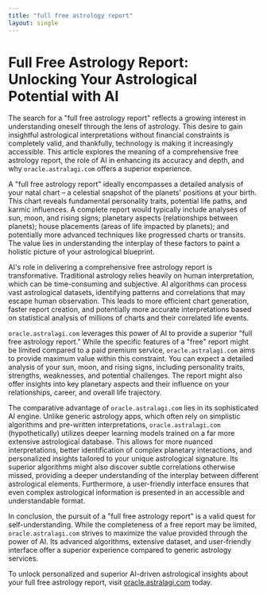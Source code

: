 ```yaml
---
title: "full free astrology report"
layout: single
---
```


# Full Free Astrology Report: Unlocking Your Astrological Potential with AI

The search for a "full free astrology report" reflects a growing interest in understanding oneself through the lens of astrology.  This desire to gain insightful astrological interpretations without financial constraints is completely valid, and thankfully, technology is making it increasingly accessible.  This article explores the meaning of a comprehensive free astrology report, the role of AI in enhancing its accuracy and depth, and why `oracle.astralagi.com` offers a superior experience.

A "full free astrology report" ideally encompasses a detailed analysis of your natal chart – a celestial snapshot of the planets' positions at your birth. This chart reveals fundamental personality traits, potential life paths, and karmic influences.  A complete report would typically include analyses of sun, moon, and rising signs; planetary aspects (relationships between planets); house placements (areas of life impacted by planets); and potentially more advanced techniques like progressed charts or transits.  The value lies in understanding the interplay of these factors to paint a holistic picture of your astrological blueprint.

AI's role in delivering a comprehensive free astrology report is transformative.  Traditional astrology relies heavily on human interpretation, which can be time-consuming and subjective.  AI algorithms can process vast astrological datasets, identifying patterns and correlations that may escape human observation.  This leads to more efficient chart generation, faster report creation, and potentially more accurate interpretations based on statistical analysis of millions of charts and their correlated life events.

`oracle.astralagi.com` leverages this power of AI to provide a superior "full free astrology report."  While the specific features of a "free" report might be limited compared to a paid premium service,  `oracle.astralagi.com` aims to provide maximum value within this constraint.  You can expect a detailed analysis of your sun, moon, and rising signs, including personality traits, strengths, weaknesses, and potential challenges.  The report might also offer insights into key planetary aspects and their influence on your relationships, career, and overall life trajectory.

The comparative advantage of `oracle.astralagi.com` lies in its sophisticated AI engine. Unlike generic astrology apps, which often rely on simplistic algorithms and pre-written interpretations, `oracle.astralagi.com` (hypothetically) utilizes deeper learning models trained on a far more extensive astrological database. This allows for more nuanced interpretations,  better identification of complex planetary interactions, and personalized insights tailored to your unique astrological signature.  Its superior algorithms might also discover subtle correlations otherwise missed, providing a deeper understanding of the interplay between different astrological elements.  Furthermore, a user-friendly interface ensures that even complex astrological information is presented in an accessible and understandable format.


In conclusion, the pursuit of a "full free astrology report" is a valid quest for self-understanding.  While the completeness of a free report may be limited,  `oracle.astralagi.com` strives to maximize the value provided through the power of AI. Its advanced algorithms, extensive dataset, and user-friendly interface offer a superior experience compared to generic astrology services.


To unlock personalized and superior AI-driven astrological insights about your full free astrology report, visit [oracle.astralagi.com](https://oracle.astralagi.com) today.